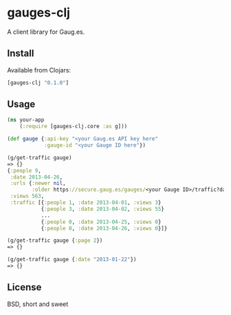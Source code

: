 gauges-clj
==========

A client library for Gaug.es.

Install
-------

Available from Clojars:

``` clojure
[gauges-clj "0.1.0"]
```

Usage
-----

``` clojure
(ns your-app
    (:require [gauges-clj.core :as g]))

(def gauge {:api-key "<your Gaug.es API key here"
            :gauge-id "<your Gauge ID here"})

(g/get-traffic gauge)
=> {}
{:people 9,
 :date 2013-04-26,
 :urls {:newer nil,
        :older https://secure.gaug.es/gauges/<your Gauge ID>/traffic?date=2013-03-01},
 :views 563,
 :traffic [{:people 1, :date 2013-04-01, :views 3}
           {:people 3, :date 2013-04-02, :views 55}
           ...
           {:people 0, :date 2013-04-25, :views 0}
           {:people 0, :date 2013-04-26, :views 0}]}

(g/get-traffic gauge {:page 2})
=> {}

(g/get-traffic gauge {:date "2013-01-22"})
=> {}
```

License
-------

BSD, short and sweet
